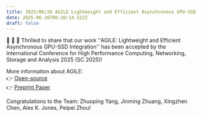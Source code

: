 ```yaml
---
title: 2025/06/26 AGILE Lightweight and Efficient Asynchronous GPU-SSD Integration Accepted at SC 2025! 
date: 2025-06-26T06:20:14.522Z
draft: false
---
```


📣 📣 📣 Thrilled to share that our work ''AGILE: Lightweight and Efficient Asynchronous GPU-SSD Integration'' has been accepted by the International Conference for High Performance Computing, Networking, Storage and Analysis 2025 (SC 2025)! 

More information about AGILE:  
👉 [Open-source](https://github.com/arc-research-lab/Agile)  
👉 [Preprint Paper](https://arxiv.org/abs/2504.19365)  

Congratulations to the Team: Zhuoping Yang, Jinming Zhuang, Xingzhen Chen, Alex K. Jones, Peipei Zhou!





